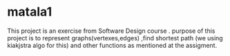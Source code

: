 # matala1

This project is an exercise from Software Design course . 
purpose of this project is to represent graphs(vertexes,edges) ,find shortest path (we using kiakjstra algo for this) and
other functions as mentioned at the assigment. 
